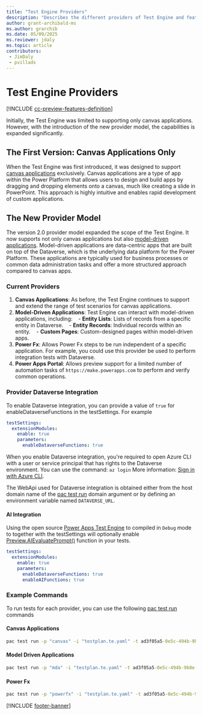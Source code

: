 ```yaml
---
title: "Test Engine Providers"
description: "Describes the different providers of Test Engine and features the offer"
author: grant-archibald-ms
ms.author: grarchib
ms.date: 05/09/2025
ms.reviewer: jdaly
ms.topic: article
contributors:
 - JimDaly
 - pvillads
---
```


# Test Engine Providers

[!INCLUDE [cc-preview-features-definition](../includes/cc-preview-features-definition.md)]

Initially, the Test Engine was limited to supporting only canvas applications. However, with the introduction of the new provider model, the capabilities is expanded significantly.

## The First Version: Canvas Applications Only

When the Test Engine was first introduced, it was designed to support [canvas applications](./canvas-application.md) exclusively. Canvas applications are a type of app within the Power Platform that allows users to design and build apps by dragging and dropping elements onto a canvas, much like creating a slide in PowerPoint. This approach is highly intuitive and enables rapid development of custom applications.

## The New Provider Model

The version 2.0 provider model expanded the scope of the Test Engine. It now supports not only canvas applications but also [model-driven applications](./model-driven-application.md). Model-driven applications are data-centric apps that are built on top of the Dataverse, which is the underlying data platform for the Power Platform. These applications are typically used for business processes or common data administration tasks and offer a more structured approach compared to canvas apps.

### Current Providers

1. **Canvas Applications**: As before, the Test Engine continues to support and extend the range of test scenarios for canvas applications.
2. **Model-Driven Applications**: Test Engine can interact with model-driven applications, including:
   - **Entity Lists**: Lists of records from a specific entity in Dataverse.
   - **Entity Records**: Individual records within an entity.
   - **Custom Pages**: Custom-designed pages within model-driven apps.
3. **Power Fx**: Allows Power Fx steps to be run independent of a specific application. For example, you could use this provider be used to perform integration tests with Dataverse.
4. **Power Apps Portal**: Allows preview support for a limited number of automation tasks of `https://make.powerapps.com` to perform and verify common operations.

### Provider Dataverse Integration

To enable Dataverse integration, you can provide a value of `true` for enableDataverseFunctions in the testSettings. For example

```yaml
testSettings:
  extensionModules:
    enable: true
    parameters:
      enableDataverseFunctions: true
```

When you enable Dataverse integration, you're required to open Azure CLI with a user or service principal that has rights to the Dataverse environment. You can use the command: `az login`  More information: [Sign in with Azure CLI](/cli/azure/authenticate-azure-cli).

The WebApi used for Dataverse integration is obtained either from the host domain name of the [pac test run](../developer/cli/reference/tests#pac-test-run) domain argument or by defining an environment variable named `DATAVERSE_URL`.

#### AI Integration

Using the open source [Power Apps Test Engine](https://github.com/microsoft/PowerApps-TestEngine) to compiled in `Debug` mode to together with the testSettings will optionally enable [Preview.AIEvaluatePrompt()](./powerfx.md#previewaiexecuteprompt) function in your tests.

```yaml
testSettings:
  extensionModules:
    enable: true
    parameters:
      enableDataverseFunctions: true
      enableAIFunctions: true
```

### Example Commands

To run tests for each provider, you can use the following [pac test run](../developer/cli/reference/tests#pac-test-run) commands

#### Canvas Applications

```cmd
pac test run -p "canvas" -i "testplan.te.yaml" -t ad3f05a5-0e5c-494b-9b8e-9dc5c197529a -e f4326efd-d0fc-4b9e-a21b-d3355f59d37c
```

#### Model Driven Applications

```cmd
pac test run -p "mda" -i "testplan.te.yaml" -t ad3f05a5-0e5c-494b-9b8e-9dc5c197529a -e f4326efd-d0fc-4b9e-a21b-d3355f59d37c -d "https://contoso.crm.dynamics.com/main.aspx?appid=003f3c80-5e44-4cfd-8975-3837fb5a6909&pagetype=custom&name=dev_home_c8017"
```

#### Power Fx

```cmd
pac test run -p "powerfx" -i "testplan.te.yaml" -t ad3f05a5-0e5c-494b-9b8e-9dc5c197529a -e f4326efd-d0fc-4b9e-a21b-d3355f59d37c -d "https://contoso.crm.dynamics.com"
```

[!INCLUDE [footer-banner](../includes/footer-banner.md)]
